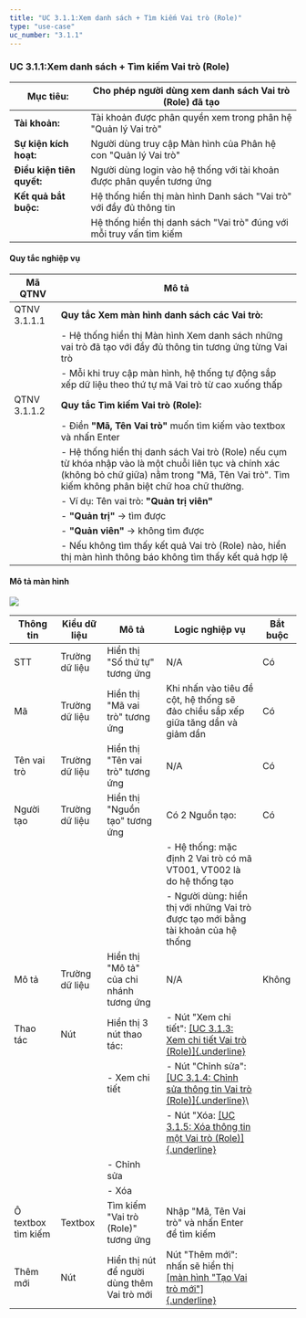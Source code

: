 ```yaml
---
title: "UC 3.1.1:Xem danh sách + Tìm kiếm Vai trò (Role)"
type: "use-case"
uc_number: "3.1.1"
---
```


### UC 3.1.1:Xem danh sách + Tìm kiếm Vai trò (Role)

| **Mục tiêu:** | Cho phép người dùng xem danh sách Vai trò (Role) đã tạo |
| --- | --- |
| **Tài khoản:** | Tài khoản được phân quyền xem trong phân hệ "Quản lý Vai trò" |
| **Sự kiện kích hoạt:** | Người dùng truy cập Màn hình của Phân hệ con "Quản lý Vai trò" |
| **Điều kiện tiên quyết:** | Người dùng login vào hệ thống với tài khoản được phân quyền tương ứng |
| **Kết quả bắt buộc:** | Hệ thống hiển thị màn hình Danh sách "Vai trò" với đầy đủ thông tin |
|  | Hệ thống hiển thị danh sách "Vai trò" đúng với mỗi truy vấn tìm kiếm |

#### Quy tắc nghiệp vụ

| **Mã QTNV** | **Mô tả** |
| --- | --- |
| QTNV 3.1.1.1 | **Quy tắc Xem màn hình danh sách các Vai trò:** |
|  | - Hệ thống hiển thị Màn hình Xem danh sách những vai trò đã tạo với đầy đủ thông tin tương ứng từng Vai trò |
|  | - Mỗi khi truy cập màn hình, hệ thống tự động sắp xếp dữ liệu theo thứ tự mã Vai trò từ cao xuống thấp |
| QTNV 3.1.1.2 | **Quy tắc Tìm kiếm Vai trò (Role):** |
|  | - Điền **"Mã, Tên Vai trò"** muốn tìm kiếm vào textbox và nhấn Enter |
|  | - Hệ thống hiển thị danh sách Vai trò (Role) nếu cụm từ khóa nhập vào là một chuỗi liên tục và chính xác (không bỏ chữ giữa) nằm trong "Mã, Tên Vai trò". Tìm kiếm không phân biệt chữ hoa chữ thường. |
|  | - Ví dụ: Tên vai trò: **\"Quản trị viên\"** |
|  | - **\"Quản trị\"** → tìm được |
|  | - **\"Quản viên\"** → không tìm được |
|  | - Nếu không tìm thấy kết quả Vai trò (Role) nào, hiển thị màn hình thông báo không tìm thấy kết quả hợp lệ |

#### Mô tả màn hình

![](media/image32.png)

| **Thông tin** | **Kiểu dữ liệu** | **Mô tả** | **Logic nghiệp vụ** | **Bắt buộc** |
| --- | --- | --- | --- | --- |
| STT | Trường dữ liệu | Hiển thị "Số thứ tự" tương ứng | N/A | Có |
| Mã | Trường dữ liệu | Hiển thị "Mã vai trò" tương ứng | Khi nhấn vào tiêu đề cột, hệ thống sẽ đảo chiều sắp xếp giữa tăng dần và giảm dần | Có |
| Tên vai trò | Trường dữ liệu | Hiển thị "Tên vai trò" tương ứng | N/A | Có |
| Người tạo | Trường dữ liệu | Hiển thị "Nguồn tạo" tương ứng | Có 2 Nguồn tạo: | Có |
|  |  |  | - Hệ thống: mặc định 2 Vai trò có mã VT001, VT002 là do hệ thống tạo |  |
|  |  |  | - Người dùng: hiển thị với những Vai trò được tạo mới bằng tài khoản của hệ thống |  |
| Mô tả | Trường dữ liệu | Hiển thị "Mô tả" của chi nhánh tương ứng | N/A | Không |
| Thao tác | Nút | Hiển thị 3 nút thao tác: | \- Nút "Xem chi tiết": [[UC 3.1.3: Xem chi tiết Vai trò (Role)]{.underline}](#uc-3.1.3-xem-chi-tiết-vai-trò-role) |  |
|  |  | \- Xem chi tiết | \- Nút "Chỉnh sửa": [[UC 3.1.4: Chỉnh sửa thông tin Vai trò (Role)]{.underline}](#uc-3.1.4-chỉnh-sửa-thông-tin-vai-trò-role)\ |  |
|  |  |  | - Nút "Xóa: [[UC 3.1.5: Xóa thông tin một Vai trò (Role)]{.underline}](#uc-3.1.5-xóa-một-vai-trò-role) |  |
|  |  | \- Chỉnh sửa |  |  |
|  |  | \- Xóa |  |  |
| Ô textbox tìm kiếm | Textbox | Tìm kiếm "Vai trò (Role)" tương ứng | Nhập "Mã, Tên Vai trò" và nhấn Enter để tìm kiếm |  |
| Thêm mới | Nút | Hiển thị nút để người dùng thêm Vai trò mới | Nút "Thêm mới": nhấn sẽ hiển thị [[màn hình "Tạo Vai trò mới"]{.underline}](#uc-3.1.2-tạo-mới-vai-trò-role) |  |
